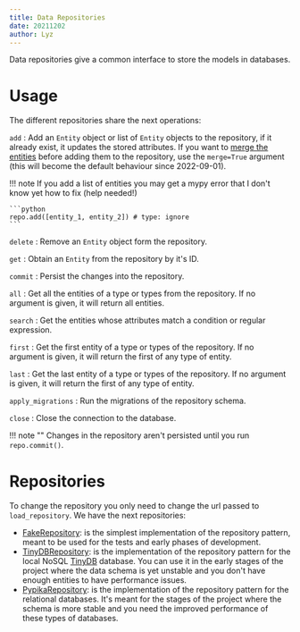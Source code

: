 ```yaml
---
title: Data Repositories
date: 20211202
author: Lyz
---
```


Data repositories give a common interface to store the models in databases.

# Usage

The different repositories share the next operations:

`add`
: Add an `Entity` object or list of `Entity` objects to the repository, if it
already exist, it updates the stored attributes. If you want to [merge the
entities](models.md#merging-entities) before adding them to the repository, use
the `merge=True` argument (this will become the default behaviour since
2022-09-01).

!!! note
    If you add a list of entities you may get a mypy error that I don't know yet
    how to fix (help needed!)

    ```python
    repo.add([entity_1, entity_2]) # type: ignore
    ```

`delete`
: Remove an `Entity` object form the repository.

`get`
: Obtain an `Entity` from the repository by it's ID.

`commit`
: Persist the changes into the repository.

`all`
: Get all the entities of a type or types from the repository. If no argument is
given, it will return all entities.

`search`
: Get the entities whose attributes match a condition or regular expression.

`first`
: Get the first entity of a type or types of the repository. If no argument is
given, it will return the first of any type of entity.

`last`
: Get the last entity of a type or types of the repository. If no argument is
given, it will return the first of any type of entity.

`apply_migrations`
: Run the migrations of the repository schema.

`close`
: Close the connection to the database.

!!! note ""
    Changes in the repository aren't persisted until you run `repo.commit()`.

# Repositories

To change the repository you only need to change the url passed to
`load_repository`. We have the next repositories:

* [FakeRepository](fake_repository.md): is the simplest implementation of the
    repository pattern, meant to be used for the tests and early phases of
    development.
* [TinyDBRepository](tinydb_repository.md): is the implementation of the
    repository pattern for the local NoSQL
    [TinyDB](https://tinydb.readthedocs.io/en/latest/usage.html) database. You
    can use it in the early stages of the project where the data schema is yet
    unstable and you don't have enough entities to have performance issues.
* [PypikaRepository](pypika_repository.md): is the implementation of the
    repository pattern for the relational databases. It's meant for the stages
    of the project where the schema is more stable and you need the improved
    performance of these types of databases.
